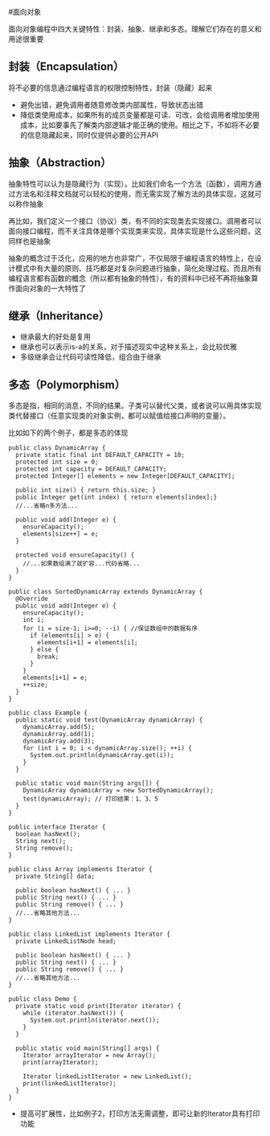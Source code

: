 #面向对象

面向对象编程中四大关键特性：封装、抽象、继承和多态。理解它们存在的意义和用途很重要

## 封装（Encapsulation）

将不必要的信息通过编程语言的权限控制特性，封装（隐藏）起来

- 避免出错，避免调用者随意修改类内部属性，导致状态出错
- 降低类使用成本，如果所有的成员变量都是可读、可改，会给调用者增加使用成本，比如要事先了解类内部逻辑才能正确的使用。相比之下，不如将不必要的信息隐藏起来，同时仅提供必要的公开API

## 抽象（Abstraction）
抽象特性可以认为是隐藏行为（实现）。比如我们命名一个方法（函数），调用方通过方法名和注释文档就可以轻松的使用，而无需实现了解方法的具体实现，这就可以称作抽象

再比如，我们定义一个接口（协议）类，有不同的实现类去实现接口。调用者可以面向接口编程，而不关注具体是哪个实现类来实现，具体实现是什么这些问题，这同样也是抽象

抽象的概念过于泛化，应用的地方也非常广，不仅局限于编程语言的特性上，在设计模式中有大量的原则、技巧都是对复杂问题进行抽象，简化处理过程。而且所有编程语言都有函数的概念（所以都有抽象的特性），有的资料中已经不再将抽象算作面向对象的一大特性了

## 继承（Inheritance）

- 继承最大的好处是复用
- 继承也可以表示is-a的关系，对于描述现实中这种关系上，会比较优雅
- 多级继承会让代码可读性降低，组合由于继承

## 多态（Polymorphism）

多态是指，相同的消息，不同的结果。子类可以替代父类，或者说可以用具体实现类代替接口（任意实现类的对象实例，都可以赋值给接口声明的变量）。

比如如下的两个例子，都是多态的体现

```
public class DynamicArray {
  private static final int DEFAULT_CAPACITY = 10;
  protected int size = 0;
  protected int capacity = DEFAULT_CAPACITY;
  protected Integer[] elements = new Integer[DEFAULT_CAPACITY];
  
  public int size() { return this.size; }
  public Integer get(int index) { return elements[index];}
  //...省略n多方法...
  
  public void add(Integer e) {
    ensureCapacity();
    elements[size++] = e;
  }
  
  protected void ensureCapacity() {
    //...如果数组满了就扩容...代码省略...
  }
}

public class SortedDynamicArray extends DynamicArray {
  @Override
  public void add(Integer e) {
    ensureCapacity();
    int i;
    for (i = size-1; i>=0; --i) { //保证数组中的数据有序
      if (elements[i] > e) {
        elements[i+1] = elements[i];
      } else {
        break;
      }
    }
    elements[i+1] = e;
    ++size;
  }
}

public class Example {
  public static void test(DynamicArray dynamicArray) {
    dynamicArray.add(5);
    dynamicArray.add(1);
    dynamicArray.add(3);
    for (int i = 0; i < dynamicArray.size(); ++i) {
      System.out.println(dynamicArray.get(i));
    }
  }
  
  public static void main(String args[]) {
    DynamicArray dynamicArray = new SortedDynamicArray();
    test(dynamicArray); // 打印结果：1、3、5
  }
}
```

```
public interface Iterator {
  boolean hasNext();
  String next();
  String remove();
}

public class Array implements Iterator {
  private String[] data;
  
  public boolean hasNext() { ... }
  public String next() { ... }
  public String remove() { ... }
  //...省略其他方法...
}

public class LinkedList implements Iterator {
  private LinkedListNode head;
  
  public boolean hasNext() { ... }
  public String next() { ... }
  public String remove() { ... }
  //...省略其他方法... 
}

public class Demo {
  private static void print(Iterator iterator) {
    while (iterator.hasNext()) {
      System.out.println(iterator.next());
    }
  }
  
  public static void main(String[] args) {
    Iterator arrayIterator = new Array();
    print(arrayIterator);
    
    Iterator linkedListIterator = new LinkedList();
    print(linkedListIterator);
  }
}
```

- 提高可扩展性，比如例子2，打印方法无需调整，即可让新的Iterator具有打印功能